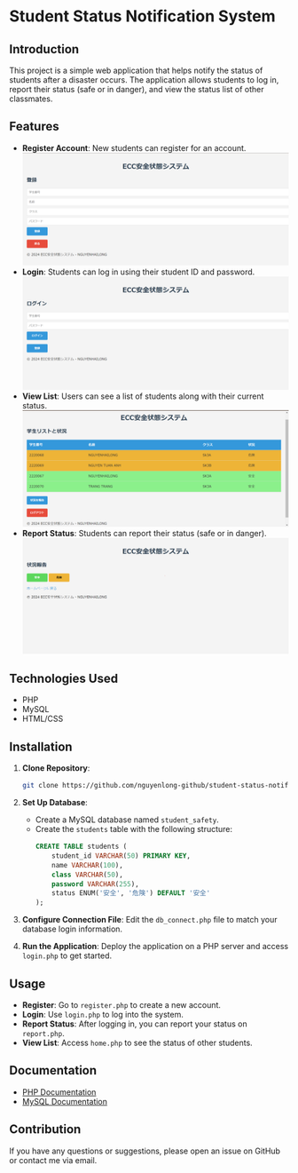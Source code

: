 # Student Status Notification System

## Introduction
This project is a simple web application that helps notify the status of students after a disaster occurs. The application allows students to log in, report their status (safe or in danger), and view the status list of other classmates.

## Features
- **Register Account**: New students can register for an account.
![Register Image](register.png)
- **Login**: Students can log in using their student ID and password.
![Login Image](login.png)
- **View List**: Users can see a list of students along with their current status.
![View Image](home.png)
- **Report Status**: Students can report their status (safe or in danger).
![Report Image](report.png)


## Technologies Used
- PHP
- MySQL
- HTML/CSS

## Installation
1. **Clone Repository**:
   ```bash
   git clone https://github.com/nguyenlong-github/student-status-notification-system
   ```
2. **Set Up Database**:
   - Create a MySQL database named `student_safety`.
   - Create the `students` table with the following structure:
     ```sql
     CREATE TABLE students (
         student_id VARCHAR(50) PRIMARY KEY,
         name VARCHAR(100),
         class VARCHAR(50),
         password VARCHAR(255),
         status ENUM('安全', '危険') DEFAULT '安全'
     );
     ```
3. **Configure Connection File**: Edit the `db_connect.php` file to match your database login information.

4. **Run the Application**: Deploy the application on a PHP server and access `login.php` to get started.

## Usage
- **Register**: Go to `register.php` to create a new account.
- **Login**: Use `login.php` to log into the system.
- **Report Status**: After logging in, you can report your status on `report.php`.
- **View List**: Access `home.php` to see the status of other students.

## Documentation
- [PHP Documentation](https://www.php.net/docs.php)
- [MySQL Documentation](https://dev.mysql.com/doc/)

## Contribution
If you have any questions or suggestions, please open an issue on GitHub or contact me via email.

